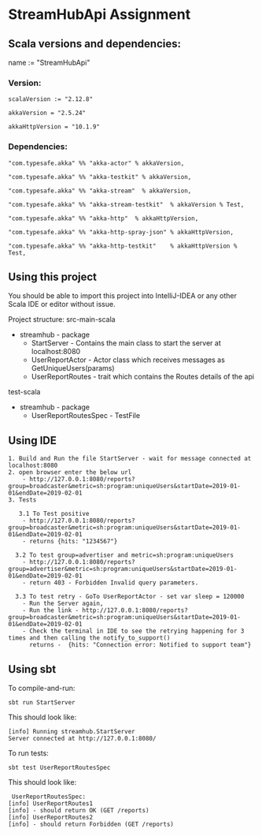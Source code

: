 # StreamHubApi Assignment

## Scala versions and dependencies:
name := "StreamHubApi"

### Version:
```
scalaVersion := "2.12.8"

akkaVersion = "2.5.24"

akkaHttpVersion = "10.1.9"
```
### Dependencies:
```
"com.typesafe.akka" %% "akka-actor" % akkaVersion,

"com.typesafe.akka" %% "akka-testkit" % akkaVersion,

"com.typesafe.akka" %% "akka-stream"  % akkaVersion,

"com.typesafe.akka" %% "akka-stream-testkit"  % akkaVersion % Test,

"com.typesafe.akka" %% "akka-http"  % akkaHttpVersion,

"com.typesafe.akka" %% "akka-http-spray-json" % akkaHttpVersion,

"com.typesafe.akka" %% "akka-http-testkit"    % akkaHttpVersion % Test,
```

## Using this project

You should be able to import this project into IntelliJ-IDEA or any other Scala
IDE or editor without issue.

Project structure:
src-main-scala
- streamhub     - package
  - StartServer - Contains the main class to start the server at localhost:8080
  - UserReportActor - Actor class which receives messages as GetUniqueUsers(params)
  - UserReportRoutes - trait which contains the Routes details of the api

test-scala
- streamhub     - package
  - UserReportRoutesSpec - TestFile
## Using IDE
```
1. Build and Run the file StartServer - wait for message connected at localhost:8080
2. open browser enter the below url
    - http://127.0.0.1:8080/reports?group=broadcaster&metric=sh:program:uniqueUsers&startDate=2019-01-01&endDate=2019-02-01
3. Tests 

   3.1 To Test positive 
    - http://127.0.0.1:8080/reports?group=broadcaster&metric=sh:program:uniqueUsers&startDate=2019-01-01&endDate=2019-02-01
    - returns {hits: "1234567"}
    
  3.2 To test group=advertiser and metric=sh:program:uniqueUsers 
    - http://127.0.0.1:8080/reports?group=advertiser&metric=sh:program:uniqueUsers&startDate=2019-01-01&endDate=2019-02-01
    - return 403 - Forbidden Invalid query parameters.
    
  3.3 To test retry - GoTo UserReportActor - set var sleep = 120000
    - Run the Server again,
    - Run the link - http://127.0.0.1:8080/reports?group=broadcaster&metric=sh:program:uniqueUsers&startDate=2019-01-01&endDate=2019-02-01
    - Check the terminal in IDE to see the retrying happening for 3 times and then calling the notify_to_support() 
      returns -  {hits: "Connection error: Notified to support team"}
```
## Using sbt
To compile-and-run:

```
sbt run StartServer
```

This should look like:
```
[info] Running streamhub.StartServer
Server connected at http://127.0.0.1:8080/
```

To run tests:

```
sbt test UserReportRoutesSpec
```

This should look like:

```
 UserReportRoutesSpec:
[info] UserReportRoutes1
[info] - should return OK (GET /reports)
[info] UserReportRoutes2
[info] - should return Forbidden (GET /reports)
```
